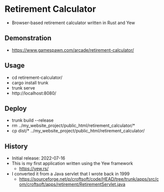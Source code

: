 # Retirement Calculator

- Browser-based retirement calculator written in Rust and Yew

## Demonstration

- https://www.gamespawn.com/arcade/retirement-calculator/

## Usage

- cd retirement-calculator/
- cargo install trunk
- trunk serve
- http://localhost:8080/

## Deploy

- trunk build --release
- rm ../my_website_project/public_html/retirement_calculator/*
- cp dist/* ../my_website_project/public_html/retirement_calculator/

## History

- Initial release: 2022-07-16
- This is my first application written using the Yew framework
  - https://yew.rs/
- I converted it from a Java servlet that I wrote back in 1999
  - https://sourceforge.net/p/croftsoft/code/HEAD/tree/trunk/apps/src/com/croftsoft/apps/retirement/RetirementServlet.java
